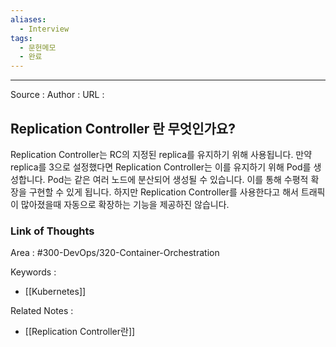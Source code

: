 ```yaml
---
aliases:
  - Interview
tags:
  - 문헌메모
  - 완료
---
```



---


Source :
Author : 
URL :

## Replication Controller 란 무엇인가요?
Replication Controller는 RC의 지정된 replica를 유지하기 위해 사용됩니다. 만약 replica를 3으로 설정했다면 Replication Controller는 이를 유지하기 위해 Pod를 생성합니다. Pod는 같은 여러 노드에 분산되어 생성될 수 있습니다. 이를 통해 수평적 확장을 구현할 수 있게 됩니다. 하지만 Replication Controller를 사용한다고 해서 트래픽이 많아졌을때 자동으로 확장하는 기능을 제공하진 않습니다.

### Link of Thoughts
Area : #300-DevOps/320-Container-Orchestration 

Keywords :
- [[Kubernetes]]

Related Notes : 
- [[Replication Controller란]]